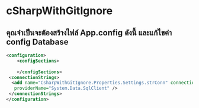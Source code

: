 ﻿# cSharpWithGitIgnore

## คุณจำเป็นจะต้องสร้างไฟล์ App.config ดังนี้ และแก้ไขค่า config Database

```xml
<configuration>
	<configSections>
		
	</configSections>
 <connectionStrings>
  <add name="CsharpWithGitIgnore.Properties.Settings.strConn" connectionString="Data Source=Your DB Server;Initial Catalog=Your DB Name;Persist Security Info=True;User ID=Your User;Password=Your Password"
   providerName="System.Data.SqlClient" />
 </connectionStrings>
</configuration>
```

